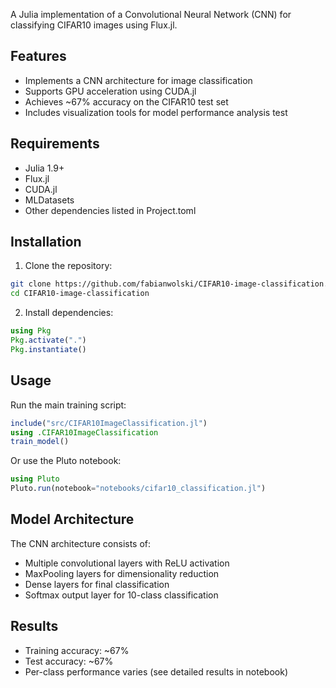 A Julia implementation of a Convolutional Neural Network (CNN) for classifying CIFAR10 images using Flux.jl.

## Features
- Implements a CNN architecture for image classification
- Supports GPU acceleration using CUDA.jl
- Achieves ~67% accuracy on the CIFAR10 test set
- Includes visualization tools for model performance analysis
test
## Requirements
- Julia 1.9+
- Flux.jl
- CUDA.jl
- MLDatasets
- Other dependencies listed in Project.toml

## Installation
1. Clone the repository:
```bash
git clone https://github.com/fabianwolski/CIFAR10-image-classification.git
cd CIFAR10-image-classification
```

2. Install dependencies:
```julia
using Pkg
Pkg.activate(".")
Pkg.instantiate()
```

## Usage
Run the main training script:
```julia
include("src/CIFAR10ImageClassification.jl")
using .CIFAR10ImageClassification
train_model()
```

Or use the Pluto notebook:
```julia
using Pluto
Pluto.run(notebook="notebooks/cifar10_classification.jl")
```

## Model Architecture
The CNN architecture consists of:
- Multiple convolutional layers with ReLU activation
- MaxPooling layers for dimensionality reduction
- Dense layers for final classification
- Softmax output layer for 10-class classification

## Results
- Training accuracy: ~67%
- Test accuracy: ~67%
- Per-class performance varies (see detailed results in notebook)